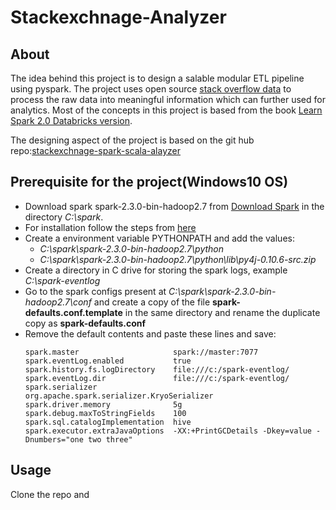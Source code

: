 # Stackexchnage-Analyzer

## About
The idea behind this project is to design a salable modular ETL pipeline using pyspark.
The project uses open source [stack overflow data](https://archive.org/details/stackexchange) to process the raw data into meaningful information which can further used for analytics. 
Most of the concepts in this project is based from the book [Learn Spark 2.0 Databricks version](https://pages.databricks.com/rs/094-YMS-629/images/LearningSpark2.0.pdf).

The designing aspect of the project is based on the git hub repo:[stackexchnage-spark-scala-alayzer](https://github.com/prompt-spark/stackexchange-spark-scala-analyser)

## Prerequisite for the project(Windows10 OS)
- Download spark spark-2.3.0-bin-hadoop2.7 from [Download Spark](https://spark.apache.org/downloads.html) in the directory  *C:\spark*.
- For installation follow the steps from [here](https://sparkbyexamples.com/spark/apache-spark-installation-on-windows/)
- Create a environment variable PYTHONPATH and add the values:
    - *C:\spark\spark-2.3.0-bin-hadoop2.7\python*
    - *C:\spark\spark-2.3.0-bin-hadoop2.7\python\lib\py4j-0.10.6-src.zip*
- Create a directory in C drive for storing the spark logs, example *C:\spark-eventlog*
- Go to the spark configs present at *C:\spark\spark-2.3.0-bin-hadoop2.7\conf* and create a copy of the file **spark-defaults.conf.template** in the same directory and rename the duplicate copy as **spark-defaults.conf**
- Remove the default contents and paste these lines and save:
    ```
    spark.master                     spark://master:7077
    spark.eventLog.enabled           true
    spark.history.fs.logDirectory    file:///c:/spark-eventlog/
    spark.eventLog.dir               file:///c:/spark-eventlog/
    spark.serializer                 org.apache.spark.serializer.KryoSerializer
    spark.driver.memory              5g
    spark.debug.maxToStringFields    100
    spark.sql.catalogImplementation  hive
    spark.executor.extraJavaOptions  -XX:+PrintGCDetails -Dkey=value -Dnumbers="one two three"
    ```
## Usage 

Clone the repo and 




